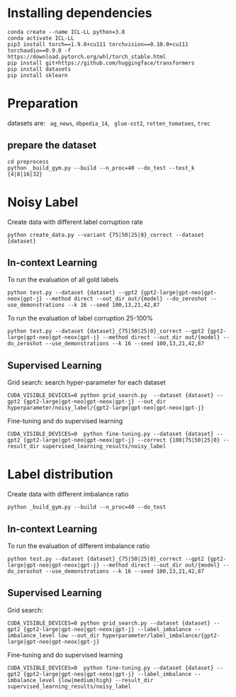 
# Installing dependencies
```
conda create --name ICL-LL python=3.8
conda activate ICL-LL
pip3 install torch==1.9.0+cu111 torchvision==0.10.0+cu111 torchaudio==0.9.0 -f https://download.pytorch.org/whl/torch_stable.html
pip install git+https://github.com/huggingface/transformers
pip install datasets
pip install sklearn
```
# Preparation
datasets are: `` ag_news``, ``dbpedia_14``, `` glue-sst2``, ``rotten_tomatoes``, ``trec``
## prepare the dataset
```
cd preprocess
python _build_gym.py --build --n_proc=40 --do_test --test_k {4|8|16|32}
```

# Noisy Label

Create data with different label corruption rate
```
python create_data.py --variant {75|50|25|0}_correct --dataset {dataset}
```
## In-context Learning
To run the evaluation of all gold labels
```
python test.py --dataset {dataset} --gpt2 {gpt2-large|gpt-neo|gpt-neox|gpt-j} --method direct --out_dir out/{model} --do_zeroshot --use_demonstrations --k 16 --seed 100,13,21,42,87
```
To run the evaluation of label corruption 25-100%
```
python test.py --dataset {dataset}_{75|50|25|0}_correct --gpt2 {gpt2-large|gpt-neo|gpt-neox|gpt-j} --method direct --out_dir out/{model} --do_zeroshot --use_demonstrations --k 16 --seed 100,13,21,42,87 
```

## Supervised Learning
Grid search: search hyper-parameter for each dataset 
```
CUDA_VISIBLE_DEVICES=0 python grid_search.py  --dataset {dataset} --gpt2 {gpt2-large|gpt-neo|gpt-neox|gpt-j} --out_dir hyperparameter/noisy_label/{gpt2-large|gpt-neo|gpt-neox|gpt-j}
```

Fine-tuning and do supervised learning
```
CUDA_VISIBLE_DEVICES=0  python fine-tuning.py --dataset {dataset} --gpt2 {gpt2-large|gpt-neo|gpt-neox|gpt-j} --correct {100|75|50|25|0} --result_dir supervised_learning_results/noisy_label
```

# Label distribution 
Create data with different imbalance ratio
```
python _build_gym.py --build --n_proc=40 --do_test 
```
## In-context Learning
To run the evaluation of different imbalance ratio
```
python test.py --dataset {dataset}_{75|50|25|0}_correct --gpt2 {gpt2-large|gpt-neo|gpt-neox|gpt-j} --method direct --out_dir out/{model} --do_zeroshot --use_demonstrations --k 16 --seed 100,13,21,42,87 
```
## Supervised Learning 
Grid search:
```
CUDA_VISIBLE_DEVICES=0 python grid_search.py --dataset {dataset} --gpt2 {gpt2-large|gpt-neo|gpt-neox|gpt-j} --label_imbalance --imbalance_level low --out_dir hyperparameter/label_imbalance/{gpt2-large|gpt-neo|gpt-neox|gpt-j}
```
Fine-tuning and do supervised learning
```
CUDA_VISIBLE_DEVICES=0  python fine-tuning.py --dataset {dataset} --gpt2 {gpt2-large|gpt-neo|gpt-neox|gpt-j} --label_imbalance --imbalance_level {low|medium|high} --result_dir supervised_learning_results/noisy_label
```
